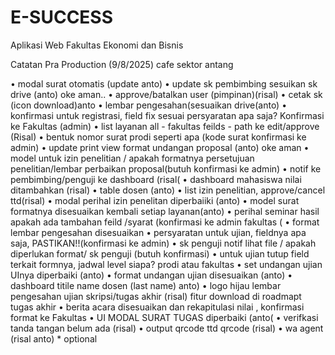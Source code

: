# E-SUCCESS
Aplikasi Web Fakultas Ekonomi dan Bisnis

Catatan Pra Production (9/8/2025) cafe sektor antang

•⁠  ⁠modal surat otomatis (update anto) 
•⁠  ⁠update sk pembimbing sesuikan sk drive (anto)  oke aman..
•  approve/batalkan user (pimpinan)(risal)
•⁠  ⁠cetak sk (icon download)anto
•  lembar pengesahan(sesuaikan drive(anto)
•⁠  ⁠konfirmasi untuk registrasi, field fix sesuai persyaratan apa saja? Konfirmasi ke Fakultas (admin) 
•⁠  ⁠list layanan all - fakultas feilds - path ke edit/approve (Risal)
•⁠  ⁠bentuk nomor surat prodi seperti apa (kode surat konfirmasi ke admin) 
•⁠  ⁠update print view format undangan proposal (anto) oke aman
•⁠  ⁠model untuk izin penelitian / apakah formatnya persetujuan penelitian/lembar perbaikan proposal(butuh konfirmasi ke admin) 
•⁠  ⁠notif ke pembimbing/penguji ke dashboard (risal(
•⁠  ⁠dashboard mahasiswa nilai ditambahkan (risal) 
•⁠  ⁠table dosen (anto)
•⁠  ⁠list izin penelitian, approve/cancel ttd(risal) 
•⁠  ⁠modal perihal izin penelitan diperbaiiki (anto)
•⁠  ⁠model surat formatnya disesuaikan kembali setiap layanan(anto) 
•⁠  ⁠perihal seminar hasil apakah ada tambahan feild /syarat (konfirmasi ke admin fakultas (
•⁠  ⁠format lembar pengesahan disesuaikan
•⁠  ⁠persyaratan untuk ujian, fieldnya apa saja, PASTIKAN!!(konfirmasi ke admin) 
•⁠  ⁠sk penguji notif lihat file / apakah diperlukan format/ sk penguji (butuh konfirmasi) 
•⁠  ⁠untuk ujian tutup field  terkait formnya, jadwal level siapa? prodi atau fakultas
•⁠  ⁠set undangan ujian UInya diperbaiki (anto) 
•⁠  ⁠format undangan ujian disesuaikan (anto) 
•⁠  ⁠dashboard titile name dosen (last name) anto) 
•⁠  ⁠logo hijau lembar pengesahan ujian skripsi/tugas akhir (risal) fitur download di roadmapt tugas akhir
•⁠  ⁠berita acara disesuaikan dan rekapitulasi nilai , konfirmasi format ke Fakultas
•⁠  ⁠UI MODAL SURAT TUGAS diperbaiki (anto(
•⁠  ⁠verifkasi tanda tangan belum ada (risal)
•⁠  ⁠output qrcode ttd qrcode (risal) 
•⁠  ⁠wa agent (risal anto) * optional